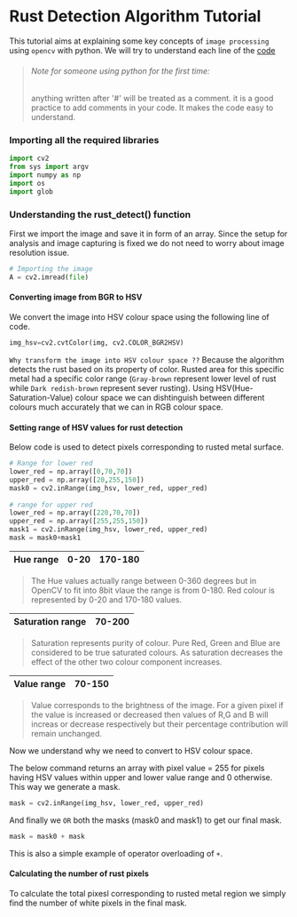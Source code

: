 # Rust Detection Algorithm Tutorial

This tutorial aims at explaining some key concepts of `image processing` using `opencv` with python.
We will try to understand each line of the [code](Air_Drums.py)

> ###### Note for someone using python for the first time:
> anything written after '#' will be treated as a comment. 
> it is a good practice to add comments in your code. 
> It makes the code easy to understand.


### Importing all the required libraries

```python
import cv2
from sys import argv
import numpy as np
import os
import glob
```

### Understanding the rust_detect() function 

First we import the image and save it in form of an array.
Since the setup for analysis and image capturing is fixed 
we do not need to worry about image resolution issue.

```python
# Importing the image
A = cv2.imread(file)
```

#### Converting image from BGR to HSV

We convert the image into HSV colour space using the following line of code.
```python
img_hsv=cv2.cvtColor(img, cv2.COLOR_BGR2HSV)
```
`Why transform the image into HSV colour space ??`
Because the algorithm detects the rust based on its property of color.
Rusted area for this specific metal had a specific color range
(`Gray-brown` represent lower level of rust while `Dark redish-brown` 
represent sever rusting). Using HSV(Hue-Saturation-Value) colour space we can dishtinguish 
between different colours much accurately that we can in RGB colour space.

#### Setting range of HSV values for rust detection
Below code is used to detect pixels corresponding to rusted metal surface.
```python
# Range for lower red
lower_red = np.array([0,70,70])
upper_red = np.array([20,255,150])
mask0 = cv2.inRange(img_hsv, lower_red, upper_red)
	
# range for upper red
lower_red = np.array([220,70,70])
upper_red = np.array([255,255,150])
mask1 = cv2.inRange(img_hsv, lower_red, upper_red)
mask = mask0+mask1
```

Hue range | 0-20 | 170-180
---|---|---

>The Hue values actually range between 0-360 degrees but
>in OpenCV to fit into 8bit vlaue the range is from 0-180.
>Red colour is represented by 0-20 and 170-180 values.


Saturation range | 70-200
---|---
> Saturation represents purity of colour. Pure Red, Green and Blue
>are considered to be true saturated colours. As saturation decreases the effect of the other two
>colour component increases.

Value range | 70-150
---|---
> Value corresponds to the brightness of the image. For a given pixel if the value is increased or 
> decreased then values of R,G and B will increas or decrease respectively but their percentage 
>contribution will remain unchanged.

Now we understand why we need to convert to HSV colour space.

The below command returns an array with pixel value = 255  for pixels 
having HSV values within upper and lower value range and 0 otherwise.
This way we generate a mask.
```python
mask = cv2.inRange(img_hsv, lower_red, upper_red)
```

And finally we `OR` both the masks (mask0 and mask1) to get 
our final mask. 
```python
mask = mask0 + mask
```
This is also a simple example of operator overloading of `+`.




#### Calculating the number of rust pixels
To calculate the total pixesl corresponding to rusted metal region 
we simply find the number of white pixels in the final mask.
